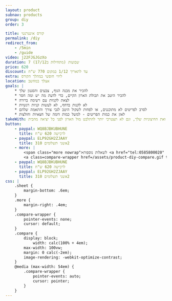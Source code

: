 ```yaml
---
layout: product
subnav: products
group: diy
order: 3

title: קורס אינטרנטי
permalink: /diy
redirect_from:
    - /5min
    - /guide
video: j22FJGJGzXo
duration: 7 שבועות (מתחילות ב17/12)
price: 620
discount: עד לתאריך 1/12 במקום 770 ש"ח
extra: ליווי חופשי במהלך הקורס
location: אצלך במחשב
goals: |
    * להכיר את מבנה הגוף, צבעים והסגנון שלך
    * להכיר היטב את תכולת הארון הקיים, כדי לדעת מה יש ומה חסר
    * לצאת לקניות עם רשימה ברורה
    * לא לקנות בדחף, לא לעשות קניות רגשיות
    * לסרב לפריטים לא מתוכננים, או לפחות לשקול היטב לגבי צורך והתאמה שלהם
    * לאזן את כמות הפריטים - למשל כמות דומה של חצאיות וחולצות
takeWith: תוכלי לעשות קניות חכמות וממוקדות, להכניס לארון שלך אך ורק פריטים מדוייקים ותואמים את הפנימיות ואת החיצוניות שלך, וגם לא תצטרכי יותר להתלבט מול הארון לפני כל יציאה מהבית
button:
    - paypal: WQ8BJBKUBHUNE
      title: לרכישה 620 ש"ח
    - paypal: ELP92GH2ZJAAY
      title: שני תשלומים 310x2
    - more: |
        <span class="more nowrap">לשאלות נוספות <a href="tel:0585800020" target=_blank>058-5800020</a></span>
        <a class=compare-wrapper href=/assets/product-diy-compare.gif target=_blank><img class=compare src=/assets/product-diy-compare.gif alt="השוואת מחירים"></a>
    - paypal: WQ8BJBKUBHUNE
      title: לרכישה 620 ש"ח
    - paypal: ELP92GH2ZJAAY
      title: שני תשלומים 310x2
css: |
    .sheet {
        margin-bottom: .6em;
    }
    .more {
        margin-right: .4em;
    }
    .compare-wrapper {
        pointer-events: none;
        cursor: default;
    }
    .compare {
        display: block;
            width: calc(100% + 4em);
        max-width: 100vw;
        margin: 0 calc(-2em);
        image-rendering: -webkit-optimize-contrast;
    }
    @media (max-width: 54em) {
        .compare-wrapper {
            pointer-events: auto;
            cursor: pointer;
        }
    }
---
```


